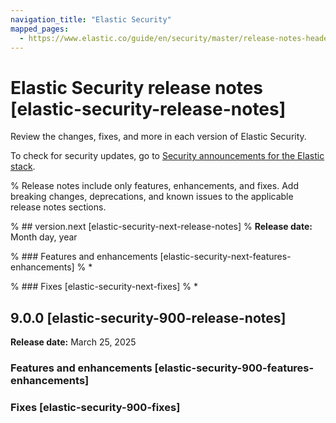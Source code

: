 ```yaml
---
navigation_title: "Elastic Security"
mapped_pages:
  - https://www.elastic.co/guide/en/security/master/release-notes-header-9.0.0.html
---
```

# Elastic Security release notes [elastic-security-release-notes]

Review the changes, fixes, and more in each version of Elastic Security. 

To check for security updates, go to [Security announcements for the Elastic stack](https://discuss.elastic.co/c/announcements/security-announcements/31).

% Release notes include only features, enhancements, and fixes. Add breaking changes, deprecations, and known issues to the applicable release notes sections. 

% ## version.next [elastic-security-next-release-notes]
% **Release date:** Month day, year

% ### Features and enhancements [elastic-security-next-features-enhancements]
% * 

% ### Fixes [elastic-security-next-fixes]
% * 

## 9.0.0 [elastic-security-900-release-notes]
**Release date:** March 25, 2025

### Features and enhancements [elastic-security-900-features-enhancements]

### Fixes [elastic-security-900-fixes]
